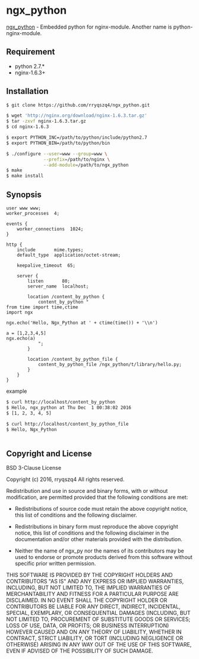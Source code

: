 ngx_python
==========
[ngx_python](https://github.com/rryqszq4/ngx_python) - Embedded python for nginx-module. Another name is python-nginx-module.

Requirement
-----------
- python 2.7.*
- nginx-1.6.3+ 

Installation
-------
```sh
$ git clone https://github.com/rryqszq4/ngx_python.git

$ wget 'http://nginx.org/download/nginx-1.6.3.tar.gz'
$ tar -zxvf nginx-1.6.3.tar.gz
$ cd nginx-1.6.3

$ export PYTHON_INC=/path/to/python/include/python2.7
$ export PYTHON_BIN=/path/to/python/bin

$ ./configure --user=www --group=www \
              --prefix=/path/to/nginx \
              --add-module=/path/to/ngx_python
$ make
$ make install
```

Synopsis
--------

```nginx
user www www;
worker_processes  4;

events {
    worker_connections  1024;
}

http {
    include       mime.types;
    default_type  application/octet-stream;

    keepalive_timeout  65;

    server {
        listen       80;
        server_name  localhost;
    
        location /content_by_python {
            content_by_python "
from time import time,ctime
import ngx

ngx.echo('Hello, Ngx_Python at ' + ctime(time()) + '\\n')

a = [1,2,3,4,5]
ngx.echo(a)
            ";
        }

        location /content_by_python_file {
            content_by_python_file /ngx_python/t/library/hello.py;
        }
    }
}
```

example

```sh
$ curl http://localhost/content_by_python
$ Hello, ngx_python at Thu Dec  1 00:38:02 2016
$ [1, 2, 3, 4, 5]

$ curl http://localhost/content_by_python_file
$ Hello, Ngx_Python
 
```

Copyright and License
---------------------
BSD 3-Clause License

Copyright (c) 2016, rryqszq4
All rights reserved.

Redistribution and use in source and binary forms, with or without
modification, are permitted provided that the following conditions are met:

* Redistributions of source code must retain the above copyright notice, this
  list of conditions and the following disclaimer.

* Redistributions in binary form must reproduce the above copyright notice,
  this list of conditions and the following disclaimer in the documentation
  and/or other materials provided with the distribution.

* Neither the name of ngx_py nor the names of its
  contributors may be used to endorse or promote products derived from
  this software without specific prior written permission.

THIS SOFTWARE IS PROVIDED BY THE COPYRIGHT HOLDERS AND CONTRIBUTORS "AS IS"
AND ANY EXPRESS OR IMPLIED WARRANTIES, INCLUDING, BUT NOT LIMITED TO, THE
IMPLIED WARRANTIES OF MERCHANTABILITY AND FITNESS FOR A PARTICULAR PURPOSE ARE
DISCLAIMED. IN NO EVENT SHALL THE COPYRIGHT HOLDER OR CONTRIBUTORS BE LIABLE
FOR ANY DIRECT, INDIRECT, INCIDENTAL, SPECIAL, EXEMPLARY, OR CONSEQUENTIAL
DAMAGES (INCLUDING, BUT NOT LIMITED TO, PROCUREMENT OF SUBSTITUTE GOODS OR
SERVICES; LOSS OF USE, DATA, OR PROFITS; OR BUSINESS INTERRUPTION) HOWEVER
CAUSED AND ON ANY THEORY OF LIABILITY, WHETHER IN CONTRACT, STRICT LIABILITY,
OR TORT (INCLUDING NEGLIGENCE OR OTHERWISE) ARISING IN ANY WAY OUT OF THE USE
OF THIS SOFTWARE, EVEN IF ADVISED OF THE POSSIBILITY OF SUCH DAMAGE.

